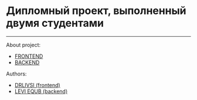 # Дипломный проект, выполненный двумя студентами

***
About project:
* [FRONTEND](https://reactjs.org/)
* [BACKEND](https://fastapi.tiangolo.com/)

Authors:
* [DRLIVSI (frontend)](https://github.com/JinushiMori)
* [LEVI EQUB (backend)](https://github.com/fernandoveragul)